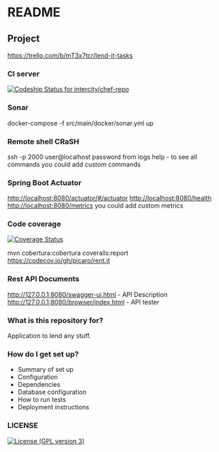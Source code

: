 # README #

## Project
https://trello.com/b/mT3x7tcr/lend-it-tasks

### CI server
[ ![Codeship Status for intercity/chef-repo](https://codeship.io/projects/a9c60310-f8fa-0133-a8ad-268d110da048/status)](https://codeship.io/projects/80440)

### Sonar
docker-compose -f src/main/docker/sonar.yml up

### Remote shell CRaSH
ssh -p 2000 user@localhost
password from logs
help - to see all commands
you could add custom commands

### Spring Boot Actuator
<http://localhost:8080/actuator/#/actuator>
<http://localhost:8080/health>
<http://localhost:8080/metrics> 
you could add custom metrics

### Code coverage
[![Coverage Status](https://coveralls.io/repos/github/picaro/rent.it/badge.svg?branch=master)](https://coveralls.io/github/picaro/rent.it?branch=master)

mvn cobertura:cobertura coveralls:report
https://codecov.io/gh/picaro/rent.it

### Rest API Documents
<http://127.0.0.1:8080/swagger-ui.html> - API Description
<http://127.0.0.1:8080/browser/index.html> - API tester

### What is this repository for? ###
Application to lend any stuff.

### How do I get set up? ###

* Summary of set up
* Configuration
* Dependencies
* Database configuration
* How to run tests
* Deployment instructions

### LICENSE 
[![License (GPL version 3)](https://img.shields.io/badge/license-GNU%20GPL%20version%203-blue.svg?style=flat-square)](http://opensource.org/licenses/GPL-3.0)
